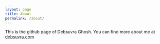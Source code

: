```yaml
---
layout: page
title: About
permalink: /about/
---
```


This is the github page of Debsuvra Ghosh. You can find more about me at [debsuvra.com](https://www.debsuvra.com)
